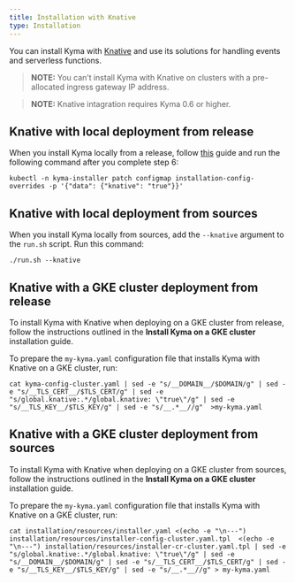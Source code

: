 ```yaml
---
title: Installation with Knative
type: Installation
---
```


You can install Kyma with [Knative](https://cloud.google.com/knative/) and use its solutions for handling events and serverless functions.

> **NOTE:** You can’t install Kyma with Knative on clusters with a pre-allocated ingress gateway IP address.

> **NOTE:** Knative intagration requires Kyma 0.6 or higher.

## Knative with local deployment from release

When you install Kyma locally from a release, follow [this](#installation-install-kyma-locally-from-the-release-install-kyma-on-minikube) guide and run the following command after you complete step 6:
```
kubectl -n kyma-installer patch configmap installation-config-overrides -p '{"data": {"knative": "true"}}'
```  

## Knative with local deployment from sources

When you install Kyma locally from sources, add the `--knative` argument to the `run.sh` script. Run this command:

```
./run.sh --knative
```

## Knative with a GKE cluster deployment from release

To install Kyma with Knative when deploying on a GKE cluster from release, follow the instructions outlined in the **Install Kyma on a GKE cluster** installation guide.

To prepare the `my-kyma.yaml` configuration file that installs Kyma with Knative on a GKE cluster, run:

```
cat kyma-config-cluster.yaml | sed -e "s/__DOMAIN__/$DOMAIN/g" | sed -e "s/__TLS_CERT__/$TLS_CERT/g" | sed -e "s/global.knative:.*/global.knative: \"true\"/g" | sed -e "s/__TLS_KEY__/$TLS_KEY/g" | sed -e "s/__.*__//g"  >my-kyma.yaml
```

## Knative with a GKE cluster deployment from sources

To install Kyma with Knative when deploying on a GKE cluster from sources, follow the instructions outlined in the **Install Kyma on a GKE cluster** installation guide.

To prepare the `my-kyma.yaml` configuration file that installs Kyma with Knative on a GKE cluster, run:

```
cat installation/resources/installer.yaml <(echo -e "\n---") installation/resources/installer-config-cluster.yaml.tpl  <(echo -e "\n---") installation/resources/installer-cr-cluster.yaml.tpl | sed -e "s/global.knative:.*/global.knative: \"true\"/g" | sed -e "s/__DOMAIN__/$DOMAIN/g" | sed -e "s/__TLS_CERT__/$TLS_CERT/g" | sed -e "s/__TLS_KEY__/$TLS_KEY/g" | sed -e "s/__.*__//g" > my-kyma.yaml
```

